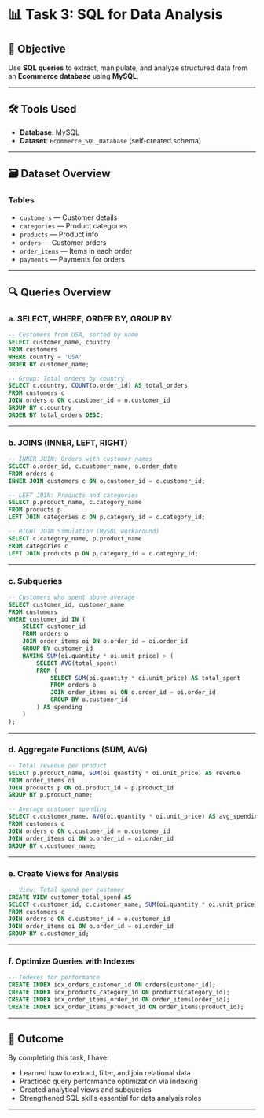 # 📊 Task 3: SQL for Data Analysis

## 🎯 Objective

Use **SQL queries** to extract, manipulate, and analyze structured data from an **Ecommerce database** using **MySQL**.

---

## 🛠️ Tools Used

- **Database**: MySQL 
- **Dataset**: `Ecommerce_SQL_Database` (self-created schema)

---

## 🗃️ Dataset Overview

### Tables
- `customers` — Customer details
- `categories` — Product categories
- `products` — Product info
- `orders` — Customer orders
- `order_items` — Items in each order
- `payments` — Payments for orders

---

## 🔍 Queries Overview

### a. **SELECT, WHERE, ORDER BY, GROUP BY**

```sql
-- Customers from USA, sorted by name
SELECT customer_name, country
FROM customers
WHERE country = 'USA'
ORDER BY customer_name;

-- Group: Total orders by country
SELECT c.country, COUNT(o.order_id) AS total_orders
FROM customers c
JOIN orders o ON c.customer_id = o.customer_id
GROUP BY c.country
ORDER BY total_orders DESC;
```

---

### b. **JOINS (INNER, LEFT, RIGHT)**

```sql
-- INNER JOIN: Orders with customer names
SELECT o.order_id, c.customer_name, o.order_date
FROM orders o
INNER JOIN customers c ON o.customer_id = c.customer_id;

-- LEFT JOIN: Products and categories
SELECT p.product_name, c.category_name
FROM products p
LEFT JOIN categories c ON p.category_id = c.category_id;

-- RIGHT JOIN Simulation (MySQL workaround)
SELECT c.category_name, p.product_name
FROM categories c
LEFT JOIN products p ON p.category_id = c.category_id;
```

---

### c. **Subqueries**

```sql
-- Customers who spent above average
SELECT customer_id, customer_name
FROM customers
WHERE customer_id IN (
    SELECT customer_id
    FROM orders o
    JOIN order_items oi ON o.order_id = oi.order_id
    GROUP BY customer_id
    HAVING SUM(oi.quantity * oi.unit_price) > (
        SELECT AVG(total_spent)
        FROM (
            SELECT SUM(oi.quantity * oi.unit_price) AS total_spent
            FROM orders o
            JOIN order_items oi ON o.order_id = oi.order_id
            GROUP BY o.customer_id
        ) AS spending
    )
);
```

---

### d. **Aggregate Functions (SUM, AVG)**

```sql
-- Total revenue per product
SELECT p.product_name, SUM(oi.quantity * oi.unit_price) AS revenue
FROM order_items oi
JOIN products p ON oi.product_id = p.product_id
GROUP BY p.product_name;

-- Average customer spending
SELECT c.customer_name, AVG(oi.quantity * oi.unit_price) AS avg_spending
FROM customers c
JOIN orders o ON c.customer_id = o.customer_id
JOIN order_items oi ON o.order_id = oi.order_id
GROUP BY c.customer_name;
```

---

### e. **Create Views for Analysis**

```sql
-- View: Total spend per customer
CREATE VIEW customer_total_spend AS
SELECT c.customer_id, c.customer_name, SUM(oi.quantity * oi.unit_price) AS total_spent
FROM customers c
JOIN orders o ON c.customer_id = o.customer_id
JOIN order_items oi ON o.order_id = oi.order_id
GROUP BY c.customer_id;
```

---

### f. **Optimize Queries with Indexes**

```sql
-- Indexes for performance
CREATE INDEX idx_orders_customer_id ON orders(customer_id);
CREATE INDEX idx_products_category_id ON products(category_id);
CREATE INDEX idx_order_items_order_id ON order_items(order_id);
CREATE INDEX idx_order_items_product_id ON order_items(product_id);
```

---

## 📘 Outcome

By completing this task, I have:
- Learned how to extract, filter, and join relational data
- Practiced query performance optimization via indexing
- Created analytical views and subqueries
- Strengthened SQL skills essential for data analysis roles

---

